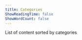 ```yaml
---
title: Categories
ShowReadingTime: false
ShowWordCount: false
---
```


List of content sorted by categories
